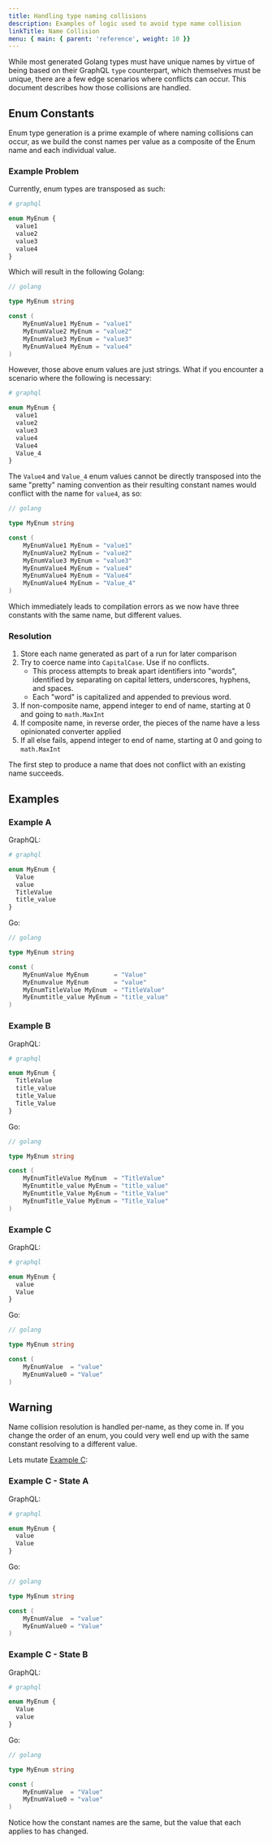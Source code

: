 ```yaml
---
title: Handling type naming collisions
description: Examples of logic used to avoid type name collision
linkTitle: Name Collision
menu: { main: { parent: 'reference', weight: 10 }}
---
```


While most generated Golang types must have unique names by virtue of being based on their GraphQL `type` counterpart,
which themselves must be unique, there are a few edge scenarios where conflicts can occur.  This document describes
how those collisions are handled.

## Enum Constants

Enum type generation is a prime example of where naming collisions can occur, as we build the const names per value
as a composite of the Enum name and each individual value.

### Example Problem

Currently, enum types are transposed as such:

```graphql
# graphql

enum MyEnum {
  value1
  value2
  value3
  value4
}
```

Which will result in the following Golang:

```go
// golang

type MyEnum string

const (
	MyEnumValue1 MyEnum = "value1"
	MyEnumValue2 MyEnum = "value2"
	MyEnumValue3 MyEnum = "value3"
	MyEnumValue4 MyEnum = "value4"
)
```

However, those above enum values are just strings.  What if you encounter a scenario where the following is
necessary:

```graphql
# graphql

enum MyEnum {
  value1
  value2
  value3
  value4
  Value4
  Value_4
}
```

The `Value4` and `Value_4` enum values cannot be directly transposed into the same "pretty" naming convention as their
resulting constant names would conflict with the name for `value4`, as so:

```go
// golang

type MyEnum string

const (
	MyEnumValue1 MyEnum = "value1"
	MyEnumValue2 MyEnum = "value2"
	MyEnumValue3 MyEnum = "value3"
	MyEnumValue4 MyEnum = "value4"
	MyEnumValue4 MyEnum = "Value4"
	MyEnumValue4 MyEnum = "Value_4"
)
```

Which immediately leads to compilation errors as we now have three constants with the same name, but different values.

### Resolution

1. Store each name generated as part of a run for later comparison
2. Try to coerce name into `CapitalCase`.  Use if no conflicts.
   - This process attempts to break apart identifiers into "words", identified by separating on capital letters,
     underscores, hyphens, and spaces.
   - Each "word" is capitalized and appended to previous word.
3. If non-composite name, append integer to end of name, starting at 0 and going to `math.MaxInt`
4. If composite name, in reverse order, the pieces of the name have a less opinionated converter applied
5. If all else fails, append integer to end of name, starting at 0 and going to `math.MaxInt`

The first step to produce a name that does not conflict with an existing name succeeds.

## Examples

### Example A
GraphQL:
```graphql
# graphql

enum MyEnum {
  Value
  value
  TitleValue
  title_value
}
```
Go:
```go
// golang

type MyEnum string

const (
	MyEnumValue MyEnum       = "Value"
	MyEnumvalue MyEnum       = "value"
	MyEnumTitleValue MyEnum  = "TitleValue"
	MyEnumtitle_value MyEnum = "title_value"
)
```

### Example B
GraphQL:
```graphql
# graphql

enum MyEnum {
  TitleValue
  title_value
  title_Value
  Title_Value
}
```
Go:
```go
// golang

type MyEnum string

const (
	MyEnumTitleValue MyEnum  = "TitleValue"
	MyEnumtitle_value MyEnum = "title_value"
	MyEnumtitle_Value MyEnum = "title_Value"
	MyEnumTitle_Value MyEnum = "Title_Value"
)
```

### Example C
GraphQL:
```graphql
# graphql

enum MyEnum {
  value
  Value
}
```
Go:
```go
// golang

type MyEnum string

const (
	MyEnumValue  = "value"
	MyEnumValue0 = "Value"
)
```

## Warning

Name collision resolution is handled per-name, as they come in.  If you change the order of an enum, you could very
well end up with the same constant resolving to a different value.

Lets mutate [Example C](#example-c):

### Example C - State A
GraphQL:
```graphql
# graphql

enum MyEnum {
  value
  Value
}
```
Go:
```go
// golang

type MyEnum string

const (
	MyEnumValue  = "value"
	MyEnumValue0 = "Value"
)
```

### Example C - State B
GraphQL:
```graphql
# graphql

enum MyEnum {
  Value
  value
}
```
Go:
```go
// golang

type MyEnum string

const (
	MyEnumValue  = "Value"
	MyEnumValue0 = "value"
)
```

Notice how the constant names are the same, but the value that each applies to has changed.
